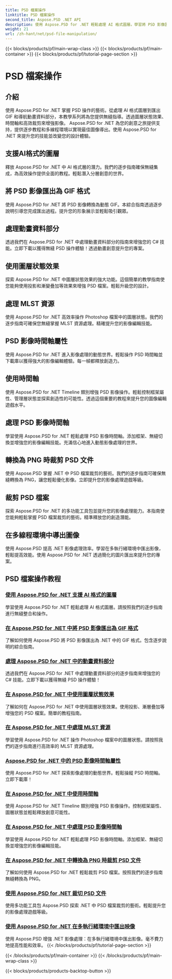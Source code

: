 ```yaml
---
title: PSD 檔案操作
linktitle: PSD 檔案操作
second_title: Aspose.PSD .NET API
description: 使用 Aspose.PSD for .NET 輕鬆處理 AI 格式圖層。學習將 PSD 影像匯出為 GIF、處理動畫資料部分以及操作圖層狀態。
weight: 21
url: /zh-hant/net/psd-file-manipulation/
---
```


{{< blocks/products/pf/main-wrap-class >}}
{{< blocks/products/pf/main-container >}}
{{< blocks/products/pf/tutorial-page-section >}}

# PSD 檔案操作

## 介紹

使用 Aspose.PSD for .NET 掌握 PSD 操作的藝術。從處理 AI 格式圖層到匯出 GIF 和導航動畫資料部分，本教學系列將為您提供無縫指導。透過圖層狀態效果、時間軸和高效裁剪來增強影像。 Aspose.PSD for .NET 為您的創意之旅提供支持，提供逐步教程和多線程環境以實現最佳圖像導出。使用 Aspose.PSD for .NET 來提升您的技能並改變您的設計體驗。

## 支援AI格式的圖層

釋放 Aspose.PSD for .NET 中 AI 格式層的潛力。我們的逐步指南確保無縫集成，為高效操作提供全面的教程。輕鬆潛入分層創意的世界。

## 將 PSD 影像匯出為 GIF 格式

使用 Aspose.PSD for .NET 將 PSD 影像轉換為動態 GIF。本綜合指南透過逐步說明引導您完成匯出過程。提升您的形象展示並輕鬆吸引觀眾。

## 處理動畫資料部分

透過我們在 Aspose.PSD for .NET 中處理動畫資料部分的指南來增強您的 C# 技能。立即下載以獲得無縫 PSD 操作體驗！透過動畫創意提升您的專案。

## 使用圖層狀態效果

探索 Aspose.PSD for .NET 中圖層狀態效果的強大功能。這個簡單的教學指南使您能夠使用投影和漸變疊加等效果來增強 PSD 檔案。輕鬆升級您的設計。

## 處理 MLST 資源

使用 Aspose.PSD for .NET 高效率操作 Photoshop 檔案中的圖層狀態。我們的逐步指南可確保您無縫掌握 MLST 資源處理。精確提升您的影像編輯技能。

## PSD 影像時間軸屬性

使用 Aspose.PSD for .NET 進入影像處理的動態世界。輕鬆操作 PSD 時間軸並下載庫以獲得強大的影像編輯體驗。每一幀都釋放創造力。

## 使用時間軸

使用 Aspose.PSD for .NET Timeline 類別增強 PSD 影像操作。輕鬆控制框架屬性、管理層狀態並探索創造性的可能性。透過這個重要的教程來提升您的圖像編輯遊戲水平。

## 處理 PSD 影像時間軸

學習使用 Aspose.PSD for .NET 輕鬆處理 PSD 影像時間軸。添加框架、無縫切換並增強您的影像編輯技能。充滿信心地進入動態影像處理的世界。

## 轉換為 PNG 時裁剪 PSD 文件

使用 Aspose.PSD 掌握 .NET 中 PSD 檔案裁剪的藝術。我們的逐步指南可確保無縫轉換為 PNG，讓您輕鬆優化影像。立即提升您的影像處理遊戲等級。

## 裁剪 PSD 檔案

探索 Aspose.PSD for .NET 的多功能工具包並提升您的影像處理能力。本指南使您能夠輕鬆掌握 PSD 檔案裁剪的藝術。精準釋放您的創造潛能。

## 在多線程環境中導出圖像

使用 Aspose.PSD 提高 .NET 影像處理效率。學習在多執行緒環境中匯出影像，輕鬆提高效能。使用 Aspose.PSD for .NET 透過簡化的圖片匯出來提升您的專案。
## PSD 檔案操作教程
### [使用 Aspose.PSD for .NET 支援 AI 格式的圖層](./support-layers-ai-format/)
學習使用 Aspose.PSD for .NET 輕鬆處理 AI 格式圖層。請按照我們的逐步指南進行無縫整合和操作。
### [在 Aspose.PSD for .NET 中將 PSD 影像匯出為 GIF 格式](./export-psd-to-gif/)
了解如何使用 Aspose.PSD 將 PSD 影像匯出為 .NET 中的 GIF 格式。包含逐步說明的綜合指南。
### [處理 Aspose.PSD for .NET 中的動畫資料部分](./animated-data-sections/)
透過我們在 Aspose.PSD for .NET 中處理動畫資料部分的逐步指南來增強您的 C# 技能。立即下載以獲得無縫 PSD 操作體驗！
### [在 Aspose.PSD for .NET 中使用圖層狀態效果](./layer-state-effects/)
了解如何在 Aspose.PSD for .NET 中使用圖層狀態效果。使用投影、漸層疊加等增強您的 PSD 檔案。簡單的教程指南。
### [在 Aspose.PSD for .NET 中處理 MLST 資源](./mlst-resources/)
學習使用 Aspose.PSD for .NET 操作 Photoshop 檔案中的圖層狀態。請按照我們的逐步指南進行高效率的 MLST 資源處理。
### [Aspose.PSD for .NET 中的 PSD 影像時間軸屬性](./psd-image-timeline-property/)
使用 Aspose.PSD for .NET 探索影像處理的動態世界。輕鬆操縱 PSD 時間軸。立即下載庫！
### [在 Aspose.PSD for .NET 中使用時間軸](./timeline/)
使用 Aspose.PSD for .NET Timeline 類別增強 PSD 影像操作。控制框架屬性、圖層狀態並輕鬆釋放創意可能性。
### [在 Aspose.PSD for .NET 中處理 PSD 影像時間軸](./psd-image-timeline/)
學習使用 Aspose.PSD for .NET 輕鬆處理 PSD 影像時間軸。添加框架、無縫切換並增強您的影像編輯技能。
### [在 Aspose.PSD for .NET 中轉換為 PNG 時裁剪 PSD 文件](./crop-psd-conversion-png/)
了解如何使用 Aspose.PSD for .NET 輕鬆裁剪 PSD 檔案。按照我們的逐步指南無縫轉換為 PNG。
### [使用 Aspose.PSD for .NET 裁切 PSD 文件](./crop-psd-file/)
使用多功能工具包 Aspose.PSD 探索 .NET 中 PSD 檔案裁剪的藝術。輕鬆提升您的影像處理遊戲等級。
### [使用 Aspose.PSD for .NET 在多執行緒環境中匯出映像](./export-images-multi-thread/)
使用 Aspose.PSD 增強 .NET 影像處理：在多執行緒環境中匯出影像。毫不費力地提高性能和效率。
{{< /blocks/products/pf/tutorial-page-section >}}

{{< /blocks/products/pf/main-container >}}
{{< /blocks/products/pf/main-wrap-class >}}

{{< blocks/products/products-backtop-button >}}

